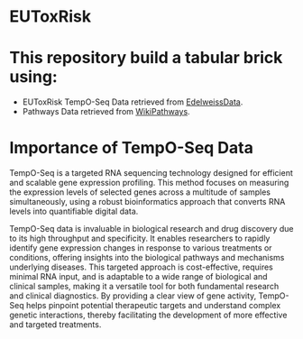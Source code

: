 # EUToxRisk

# This repository build a tabular brick using:
- EUToxRisk TempO-Seq Data retrieved from [EdelweissData](https://edelweissdata.com).
- Pathways Data retrieved from [WikiPathways](https://www.wikipathways.org).


# Importance of TempO-Seq Data

TempO-Seq is a targeted RNA sequencing technology designed for efficient and scalable gene expression profiling. This method focuses on measuring the expression levels of selected genes across a multitude of samples simultaneously, using a robust bioinformatics approach that converts RNA levels into quantifiable digital data.

TempO-Seq data is invaluable in biological research and drug discovery due to its high throughput and specificity. It enables researchers to rapidly identify gene expression changes in response to various treatments or conditions, offering insights into the biological pathways and mechanisms underlying diseases. This targeted approach is cost-effective, requires minimal RNA input, and is adaptable to a wide range of biological and clinical samples, making it a versatile tool for both fundamental research and clinical diagnostics. By providing a clear view of gene activity, TempO-Seq helps pinpoint potential therapeutic targets and understand complex genetic interactions, thereby facilitating the development of more effective and targeted treatments.
